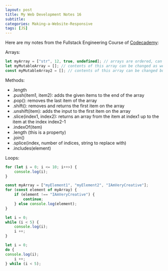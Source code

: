 ```yaml
---
layout: post
title: My Web Development Notes 16
subtitle: 
categories: Making-a-Website-Responsive
tags: [JS]
---
```


Here are my notes from the Fullstack Engineering Course of [Codecademy](https://www.codecademy.com/):

Arrays:

```JavaScript
let myArray = ["str", 12, true, undefined]; // arrays are ordered, can take values of different types, indexing starts at 0
let myMutableArray = []; // contents of this array can be changed as well as the arrays itself
const myMutableArray2 = []; // contents of this array can be changed but the array itself remains constant
```

Methods:
<ul>
    <li>.length</li>
    <li>.push(item1, item2): adds the given items to the end of the array</li>
    <li>.pop(): removes the last item of the array</li>
    <li>.shift(): removes and returns the first item on the array</li>
    <li>.unshift(item): adds the input to the first item on the array</li>
    <li>.slice(index1, index2): returns an array from the item at index1 up to the item at the index index2-1</li>
    <li>.indexOf(item)</li>
    <li>.length (this is a property)</li>
    <li>.join()</li>
    <li>.splice(index, number of indices, string to replace with)</li>
    <li>.includes(element)</li>
</ul>

Loops:

```JavaScript
for (let i = 0; i <= 10; i++>) {
    console.log(i);
}

const myArray = ["myElement1", "myElement2", "IAmVeryCreative"];
for (const element of myArray) {
    if (element !== "IAmVeryCreative") {
        continue;
    } else console.log(element);
}

let i = 0;
while (i < 5) {
    console.log(i);
    i ++;
}

let i = 0;
do {
console.log(i);
    i ++;
} while (i < 5);

```
